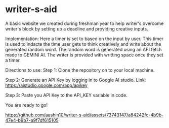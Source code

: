 # writer-s-aid
A basic website we created during freshman year to help writer's overcome writer's block by setting up a deadline and providing creative inputs.

Implementation:
Here a timer is set to based on the input by user. This timer is used to indacte the time user gets to think creatively and write about the generated random word. The random word is generated using an API fetch made to GEMINI AI. The writer is provided with writting space once they set a timer.

Directions to use:
Step 1: Clone the repository on to your local machine.

Step 2: Generate an API Key by logging in to Google AI studio.
        Link: https://aistudio.google.com/app/apikey

Step 3: Paste you API Key to the API_KEY variable in code.

You are ready to go!


https://github.com/aashin10/writer-s-aid/assets/73743147/a84242fc-4b9b-47e4-b9b7-a9f7df615105

